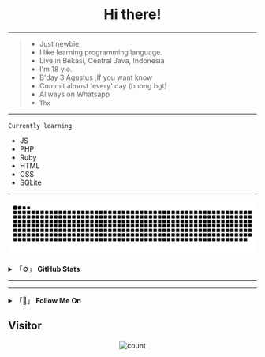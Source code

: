 <h1 align='center'> Hi there!</h1>


--------


> * Just newbie
> * I like learning programming language.
> * Live in Bekasi, Central Java, Indonesia
> * I'm 18 y.o.
> * B'day 3 Agustus
> ,If you want know 
> * Commit almost 'every' day (boong bgt)
> * Allways on Whatsapp
> * `Thx`
--------

`Currently learning`

* JS
* PHP
* Ruby
* HTML
* CSS
* SQLite

--------

![「Bran Pedia」](https://github.com/Platane/snk/raw/output/github-contribution-grid-snake.svg)

<details>
    <summary>「⚙️」 <b>GitHub Stats</b></summary><br/>

  <p align="center">
  <a href="https://github.com/branpedia"><img src="https://github-readme-stats.vercel.app/api/top-langs/?username=branpedia&layout=compact&theme=nightowl" /></a>
</p>
  
  <p align="center">
  <a href="https://github.com/branpedia"><img src="https://github-profile-summary-cards.vercel.app/api/cards/profile-details?username=branpedia&theme=monokai" /></a>
</p>

</details>

---------
---------

<details>
    <summary>「🧧」 <b>Follow Me On</b></summary><br/>
<p align="center">
  <a href="https://www.instagram.com/bran_pedia"><img src="https://img.shields.io/badge/Instagram-E4405F?style=for-the-badge&logo=instagram&logoColor=white" /></a>
</p>

<p align="center">
  <a href="https://wa.me/6285795600265"><img src="https://img.shields.io/badge/WhatsApp-25D366?style=for-the-badge&logo=whatsapp&logoColor=white" /></a>
</p>

<p align="center">
  <a href="https://github.com/branpedia"><img src="https://img.shields.io/badge/Github-FFF?style=for-the-badge&logo=Github&logoColor=000000&link=https://github.com/branpedia" /></a>
</p>

</details>

  

## Visitor 
<p align="center">
<img align="center" alt="count" src="https://count.getloli.com/get/@:branpedia?theme=rule34">
</p>
